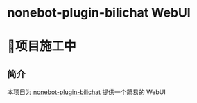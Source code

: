 # nonebot-plugin-bilichat WebUI

# :construction:项目施工中

## 简介

本项目为 [nonebot-plugin-bilichat](https://github.com/noneplugin/nonebot-plugin-bilichat) 提供一个简易的 WebUI
